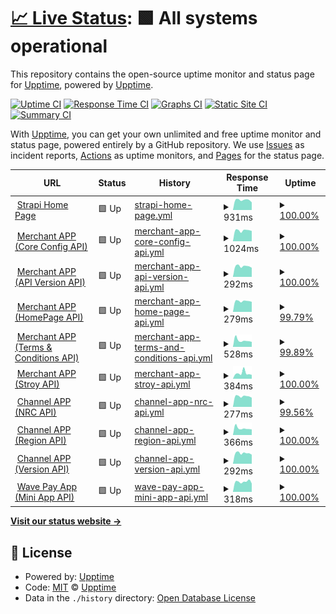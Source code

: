 # [📈 Live Status](https://upptime.github.io/upptime): <!--live status--> **🟩 All systems operational**

This repository contains the open-source uptime monitor and status page for [Upptime](https://upptime.js.org), powered by [Upptime](https://github.com/upptime/upptime).

[![Uptime CI](https://github.com/mgmgpyaesonewin/strapi-upptime/workflows/Uptime%20CI/badge.svg)](https://github.com/mgmgpyaesonewin/strapi-upptime/actions?query=workflow%3A%22Uptime+CI%22)
[![Response Time CI](https://github.com/mgmgpyaesonewin/strapi-upptime/workflows/Response%20Time%20CI/badge.svg)](https://github.com/mgmgpyaesonewin/strapi-upptime/actions?query=workflow%3A%22Response+Time+CI%22)
[![Graphs CI](https://github.com/mgmgpyaesonewin/strapi-upptime/workflows/Graphs%20CI/badge.svg)](https://github.com/mgmgpyaesonewin/strapi-upptime/actions?query=workflow%3A%22Graphs+CI%22)
[![Static Site CI](https://github.com/mgmgpyaesonewin/strapi-upptime/workflows/Static%20Site%20CI/badge.svg)](https://github.com/mgmgpyaesonewin/strapi-upptime/actions?query=workflow%3A%22Static+Site+CI%22)
[![Summary CI](https://github.com/mgmgpyaesonewin/strapi-upptime/workflows/Summary%20CI/badge.svg)](https://github.com/mgmgpyaesonewin/strapi-upptime/actions?query=workflow%3A%22Summary+CI%22)

With [Upptime](https://upptime.js.org), you can get your own unlimited and free uptime monitor and status page, powered entirely by a GitHub repository. We use [Issues](https://github.com/upptime/upptime/issues) as incident reports, [Actions](https://github.com/mgmgpyaesonewin/strapi-upptime/actions) as uptime monitors, and [Pages](https://upptime.github.io/upptime) for the status page.

<!--start: status pages-->
<!-- This summary is generated by Upptime (https://github.com/upptime/upptime) -->
<!-- Do not edit this manually, your changes will be overwritten -->
<!-- prettier-ignore -->
| URL | Status | History | Response Time | Uptime |
| --- | ------ | ------- | ------------- | ------ |
| <img alt="" src="https://icons.duckduckgo.com/ip3/cms.wavemoney.io.ico" height="13"> [Strapi Home Page](https://cms.wavemoney.io) | 🟩 Up | [strapi-home-page.yml](https://github.com/mgmgpyaesonewin/strapi-upptime/commits/HEAD/history/strapi-home-page.yml) | <details><summary><img alt="Response time graph" src="./graphs/strapi-home-page/response-time-week.png" height="20"> 931ms</summary><br><a href="https://mgmgpyaesonewin.github.io/strapi-upptime/history/strapi-home-page"><img alt="Response time 1014" src="https://img.shields.io/endpoint?url=https%3A%2F%2Fraw.githubusercontent.com%2Fmgmgpyaesonewin%2Fstrapi-upptime%2FHEAD%2Fapi%2Fstrapi-home-page%2Fresponse-time.json"></a><br><a href="https://mgmgpyaesonewin.github.io/strapi-upptime/history/strapi-home-page"><img alt="24-hour response time 714" src="https://img.shields.io/endpoint?url=https%3A%2F%2Fraw.githubusercontent.com%2Fmgmgpyaesonewin%2Fstrapi-upptime%2FHEAD%2Fapi%2Fstrapi-home-page%2Fresponse-time-day.json"></a><br><a href="https://mgmgpyaesonewin.github.io/strapi-upptime/history/strapi-home-page"><img alt="7-day response time 931" src="https://img.shields.io/endpoint?url=https%3A%2F%2Fraw.githubusercontent.com%2Fmgmgpyaesonewin%2Fstrapi-upptime%2FHEAD%2Fapi%2Fstrapi-home-page%2Fresponse-time-week.json"></a><br><a href="https://mgmgpyaesonewin.github.io/strapi-upptime/history/strapi-home-page"><img alt="30-day response time 870" src="https://img.shields.io/endpoint?url=https%3A%2F%2Fraw.githubusercontent.com%2Fmgmgpyaesonewin%2Fstrapi-upptime%2FHEAD%2Fapi%2Fstrapi-home-page%2Fresponse-time-month.json"></a><br><a href="https://mgmgpyaesonewin.github.io/strapi-upptime/history/strapi-home-page"><img alt="1-year response time 1104" src="https://img.shields.io/endpoint?url=https%3A%2F%2Fraw.githubusercontent.com%2Fmgmgpyaesonewin%2Fstrapi-upptime%2FHEAD%2Fapi%2Fstrapi-home-page%2Fresponse-time-year.json"></a></details> | <details><summary><a href="https://mgmgpyaesonewin.github.io/strapi-upptime/history/strapi-home-page">100.00%</a></summary><a href="https://mgmgpyaesonewin.github.io/strapi-upptime/history/strapi-home-page"><img alt="All-time uptime 98.84%" src="https://img.shields.io/endpoint?url=https%3A%2F%2Fraw.githubusercontent.com%2Fmgmgpyaesonewin%2Fstrapi-upptime%2FHEAD%2Fapi%2Fstrapi-home-page%2Fuptime.json"></a><br><a href="https://mgmgpyaesonewin.github.io/strapi-upptime/history/strapi-home-page"><img alt="24-hour uptime 100.00%" src="https://img.shields.io/endpoint?url=https%3A%2F%2Fraw.githubusercontent.com%2Fmgmgpyaesonewin%2Fstrapi-upptime%2FHEAD%2Fapi%2Fstrapi-home-page%2Fuptime-day.json"></a><br><a href="https://mgmgpyaesonewin.github.io/strapi-upptime/history/strapi-home-page"><img alt="7-day uptime 100.00%" src="https://img.shields.io/endpoint?url=https%3A%2F%2Fraw.githubusercontent.com%2Fmgmgpyaesonewin%2Fstrapi-upptime%2FHEAD%2Fapi%2Fstrapi-home-page%2Fuptime-week.json"></a><br><a href="https://mgmgpyaesonewin.github.io/strapi-upptime/history/strapi-home-page"><img alt="30-day uptime 99.29%" src="https://img.shields.io/endpoint?url=https%3A%2F%2Fraw.githubusercontent.com%2Fmgmgpyaesonewin%2Fstrapi-upptime%2FHEAD%2Fapi%2Fstrapi-home-page%2Fuptime-month.json"></a><br><a href="https://mgmgpyaesonewin.github.io/strapi-upptime/history/strapi-home-page"><img alt="1-year uptime 98.47%" src="https://img.shields.io/endpoint?url=https%3A%2F%2Fraw.githubusercontent.com%2Fmgmgpyaesonewin%2Fstrapi-upptime%2FHEAD%2Fapi%2Fstrapi-home-page%2Fuptime-year.json"></a></details>
| <img alt="" src="https://icons.duckduckgo.com/ip3/gateway.wavemoney.io.ico" height="13"> [Merchant APP (Core Config API)](https://gateway.wavemoney.io/v2/merchant-api/merchant-core-config) | 🟩 Up | [merchant-app-core-config-api.yml](https://github.com/mgmgpyaesonewin/strapi-upptime/commits/HEAD/history/merchant-app-core-config-api.yml) | <details><summary><img alt="Response time graph" src="./graphs/merchant-app-core-config-api/response-time-week.png" height="20"> 1024ms</summary><br><a href="https://mgmgpyaesonewin.github.io/strapi-upptime/history/merchant-app-core-config-api"><img alt="Response time 964" src="https://img.shields.io/endpoint?url=https%3A%2F%2Fraw.githubusercontent.com%2Fmgmgpyaesonewin%2Fstrapi-upptime%2FHEAD%2Fapi%2Fmerchant-app-core-config-api%2Fresponse-time.json"></a><br><a href="https://mgmgpyaesonewin.github.io/strapi-upptime/history/merchant-app-core-config-api"><img alt="24-hour response time 972" src="https://img.shields.io/endpoint?url=https%3A%2F%2Fraw.githubusercontent.com%2Fmgmgpyaesonewin%2Fstrapi-upptime%2FHEAD%2Fapi%2Fmerchant-app-core-config-api%2Fresponse-time-day.json"></a><br><a href="https://mgmgpyaesonewin.github.io/strapi-upptime/history/merchant-app-core-config-api"><img alt="7-day response time 1024" src="https://img.shields.io/endpoint?url=https%3A%2F%2Fraw.githubusercontent.com%2Fmgmgpyaesonewin%2Fstrapi-upptime%2FHEAD%2Fapi%2Fmerchant-app-core-config-api%2Fresponse-time-week.json"></a><br><a href="https://mgmgpyaesonewin.github.io/strapi-upptime/history/merchant-app-core-config-api"><img alt="30-day response time 956" src="https://img.shields.io/endpoint?url=https%3A%2F%2Fraw.githubusercontent.com%2Fmgmgpyaesonewin%2Fstrapi-upptime%2FHEAD%2Fapi%2Fmerchant-app-core-config-api%2Fresponse-time-month.json"></a><br><a href="https://mgmgpyaesonewin.github.io/strapi-upptime/history/merchant-app-core-config-api"><img alt="1-year response time 1013" src="https://img.shields.io/endpoint?url=https%3A%2F%2Fraw.githubusercontent.com%2Fmgmgpyaesonewin%2Fstrapi-upptime%2FHEAD%2Fapi%2Fmerchant-app-core-config-api%2Fresponse-time-year.json"></a></details> | <details><summary><a href="https://mgmgpyaesonewin.github.io/strapi-upptime/history/merchant-app-core-config-api">100.00%</a></summary><a href="https://mgmgpyaesonewin.github.io/strapi-upptime/history/merchant-app-core-config-api"><img alt="All-time uptime 98.67%" src="https://img.shields.io/endpoint?url=https%3A%2F%2Fraw.githubusercontent.com%2Fmgmgpyaesonewin%2Fstrapi-upptime%2FHEAD%2Fapi%2Fmerchant-app-core-config-api%2Fuptime.json"></a><br><a href="https://mgmgpyaesonewin.github.io/strapi-upptime/history/merchant-app-core-config-api"><img alt="24-hour uptime 100.00%" src="https://img.shields.io/endpoint?url=https%3A%2F%2Fraw.githubusercontent.com%2Fmgmgpyaesonewin%2Fstrapi-upptime%2FHEAD%2Fapi%2Fmerchant-app-core-config-api%2Fuptime-day.json"></a><br><a href="https://mgmgpyaesonewin.github.io/strapi-upptime/history/merchant-app-core-config-api"><img alt="7-day uptime 100.00%" src="https://img.shields.io/endpoint?url=https%3A%2F%2Fraw.githubusercontent.com%2Fmgmgpyaesonewin%2Fstrapi-upptime%2FHEAD%2Fapi%2Fmerchant-app-core-config-api%2Fuptime-week.json"></a><br><a href="https://mgmgpyaesonewin.github.io/strapi-upptime/history/merchant-app-core-config-api"><img alt="30-day uptime 99.23%" src="https://img.shields.io/endpoint?url=https%3A%2F%2Fraw.githubusercontent.com%2Fmgmgpyaesonewin%2Fstrapi-upptime%2FHEAD%2Fapi%2Fmerchant-app-core-config-api%2Fuptime-month.json"></a><br><a href="https://mgmgpyaesonewin.github.io/strapi-upptime/history/merchant-app-core-config-api"><img alt="1-year uptime 98.35%" src="https://img.shields.io/endpoint?url=https%3A%2F%2Fraw.githubusercontent.com%2Fmgmgpyaesonewin%2Fstrapi-upptime%2FHEAD%2Fapi%2Fmerchant-app-core-config-api%2Fuptime-year.json"></a></details>
| <img alt="" src="https://icons.duckduckgo.com/ip3/gateway.wavemoney.io.ico" height="13"> [Merchant APP (API Version API)](https://gateway.wavemoney.io/v2/merchant-api/url-version/entity/merchant) | 🟩 Up | [merchant-app-api-version-api.yml](https://github.com/mgmgpyaesonewin/strapi-upptime/commits/HEAD/history/merchant-app-api-version-api.yml) | <details><summary><img alt="Response time graph" src="./graphs/merchant-app-api-version-api/response-time-week.png" height="20"> 292ms</summary><br><a href="https://mgmgpyaesonewin.github.io/strapi-upptime/history/merchant-app-api-version-api"><img alt="Response time 370" src="https://img.shields.io/endpoint?url=https%3A%2F%2Fraw.githubusercontent.com%2Fmgmgpyaesonewin%2Fstrapi-upptime%2FHEAD%2Fapi%2Fmerchant-app-api-version-api%2Fresponse-time.json"></a><br><a href="https://mgmgpyaesonewin.github.io/strapi-upptime/history/merchant-app-api-version-api"><img alt="24-hour response time 252" src="https://img.shields.io/endpoint?url=https%3A%2F%2Fraw.githubusercontent.com%2Fmgmgpyaesonewin%2Fstrapi-upptime%2FHEAD%2Fapi%2Fmerchant-app-api-version-api%2Fresponse-time-day.json"></a><br><a href="https://mgmgpyaesonewin.github.io/strapi-upptime/history/merchant-app-api-version-api"><img alt="7-day response time 292" src="https://img.shields.io/endpoint?url=https%3A%2F%2Fraw.githubusercontent.com%2Fmgmgpyaesonewin%2Fstrapi-upptime%2FHEAD%2Fapi%2Fmerchant-app-api-version-api%2Fresponse-time-week.json"></a><br><a href="https://mgmgpyaesonewin.github.io/strapi-upptime/history/merchant-app-api-version-api"><img alt="30-day response time 296" src="https://img.shields.io/endpoint?url=https%3A%2F%2Fraw.githubusercontent.com%2Fmgmgpyaesonewin%2Fstrapi-upptime%2FHEAD%2Fapi%2Fmerchant-app-api-version-api%2Fresponse-time-month.json"></a><br><a href="https://mgmgpyaesonewin.github.io/strapi-upptime/history/merchant-app-api-version-api"><img alt="1-year response time 409" src="https://img.shields.io/endpoint?url=https%3A%2F%2Fraw.githubusercontent.com%2Fmgmgpyaesonewin%2Fstrapi-upptime%2FHEAD%2Fapi%2Fmerchant-app-api-version-api%2Fresponse-time-year.json"></a></details> | <details><summary><a href="https://mgmgpyaesonewin.github.io/strapi-upptime/history/merchant-app-api-version-api">100.00%</a></summary><a href="https://mgmgpyaesonewin.github.io/strapi-upptime/history/merchant-app-api-version-api"><img alt="All-time uptime 98.69%" src="https://img.shields.io/endpoint?url=https%3A%2F%2Fraw.githubusercontent.com%2Fmgmgpyaesonewin%2Fstrapi-upptime%2FHEAD%2Fapi%2Fmerchant-app-api-version-api%2Fuptime.json"></a><br><a href="https://mgmgpyaesonewin.github.io/strapi-upptime/history/merchant-app-api-version-api"><img alt="24-hour uptime 100.00%" src="https://img.shields.io/endpoint?url=https%3A%2F%2Fraw.githubusercontent.com%2Fmgmgpyaesonewin%2Fstrapi-upptime%2FHEAD%2Fapi%2Fmerchant-app-api-version-api%2Fuptime-day.json"></a><br><a href="https://mgmgpyaesonewin.github.io/strapi-upptime/history/merchant-app-api-version-api"><img alt="7-day uptime 100.00%" src="https://img.shields.io/endpoint?url=https%3A%2F%2Fraw.githubusercontent.com%2Fmgmgpyaesonewin%2Fstrapi-upptime%2FHEAD%2Fapi%2Fmerchant-app-api-version-api%2Fuptime-week.json"></a><br><a href="https://mgmgpyaesonewin.github.io/strapi-upptime/history/merchant-app-api-version-api"><img alt="30-day uptime 99.20%" src="https://img.shields.io/endpoint?url=https%3A%2F%2Fraw.githubusercontent.com%2Fmgmgpyaesonewin%2Fstrapi-upptime%2FHEAD%2Fapi%2Fmerchant-app-api-version-api%2Fuptime-month.json"></a><br><a href="https://mgmgpyaesonewin.github.io/strapi-upptime/history/merchant-app-api-version-api"><img alt="1-year uptime 98.38%" src="https://img.shields.io/endpoint?url=https%3A%2F%2Fraw.githubusercontent.com%2Fmgmgpyaesonewin%2Fstrapi-upptime%2FHEAD%2Fapi%2Fmerchant-app-api-version-api%2Fuptime-year.json"></a></details>
| <img alt="" src="https://icons.duckduckgo.com/ip3/gateway.wavemoney.io.ico" height="13"> [Merchant APP (HomePage API)](https://gateway.wavemoney.io/v2/merchant-api/merchant-home) | 🟩 Up | [merchant-app-home-page-api.yml](https://github.com/mgmgpyaesonewin/strapi-upptime/commits/HEAD/history/merchant-app-home-page-api.yml) | <details><summary><img alt="Response time graph" src="./graphs/merchant-app-home-page-api/response-time-week.png" height="20"> 279ms</summary><br><a href="https://mgmgpyaesonewin.github.io/strapi-upptime/history/merchant-app-home-page-api"><img alt="Response time 379" src="https://img.shields.io/endpoint?url=https%3A%2F%2Fraw.githubusercontent.com%2Fmgmgpyaesonewin%2Fstrapi-upptime%2FHEAD%2Fapi%2Fmerchant-app-home-page-api%2Fresponse-time.json"></a><br><a href="https://mgmgpyaesonewin.github.io/strapi-upptime/history/merchant-app-home-page-api"><img alt="24-hour response time 255" src="https://img.shields.io/endpoint?url=https%3A%2F%2Fraw.githubusercontent.com%2Fmgmgpyaesonewin%2Fstrapi-upptime%2FHEAD%2Fapi%2Fmerchant-app-home-page-api%2Fresponse-time-day.json"></a><br><a href="https://mgmgpyaesonewin.github.io/strapi-upptime/history/merchant-app-home-page-api"><img alt="7-day response time 279" src="https://img.shields.io/endpoint?url=https%3A%2F%2Fraw.githubusercontent.com%2Fmgmgpyaesonewin%2Fstrapi-upptime%2FHEAD%2Fapi%2Fmerchant-app-home-page-api%2Fresponse-time-week.json"></a><br><a href="https://mgmgpyaesonewin.github.io/strapi-upptime/history/merchant-app-home-page-api"><img alt="30-day response time 285" src="https://img.shields.io/endpoint?url=https%3A%2F%2Fraw.githubusercontent.com%2Fmgmgpyaesonewin%2Fstrapi-upptime%2FHEAD%2Fapi%2Fmerchant-app-home-page-api%2Fresponse-time-month.json"></a><br><a href="https://mgmgpyaesonewin.github.io/strapi-upptime/history/merchant-app-home-page-api"><img alt="1-year response time 423" src="https://img.shields.io/endpoint?url=https%3A%2F%2Fraw.githubusercontent.com%2Fmgmgpyaesonewin%2Fstrapi-upptime%2FHEAD%2Fapi%2Fmerchant-app-home-page-api%2Fresponse-time-year.json"></a></details> | <details><summary><a href="https://mgmgpyaesonewin.github.io/strapi-upptime/history/merchant-app-home-page-api">99.79%</a></summary><a href="https://mgmgpyaesonewin.github.io/strapi-upptime/history/merchant-app-home-page-api"><img alt="All-time uptime 98.68%" src="https://img.shields.io/endpoint?url=https%3A%2F%2Fraw.githubusercontent.com%2Fmgmgpyaesonewin%2Fstrapi-upptime%2FHEAD%2Fapi%2Fmerchant-app-home-page-api%2Fuptime.json"></a><br><a href="https://mgmgpyaesonewin.github.io/strapi-upptime/history/merchant-app-home-page-api"><img alt="24-hour uptime 98.51%" src="https://img.shields.io/endpoint?url=https%3A%2F%2Fraw.githubusercontent.com%2Fmgmgpyaesonewin%2Fstrapi-upptime%2FHEAD%2Fapi%2Fmerchant-app-home-page-api%2Fuptime-day.json"></a><br><a href="https://mgmgpyaesonewin.github.io/strapi-upptime/history/merchant-app-home-page-api"><img alt="7-day uptime 99.79%" src="https://img.shields.io/endpoint?url=https%3A%2F%2Fraw.githubusercontent.com%2Fmgmgpyaesonewin%2Fstrapi-upptime%2FHEAD%2Fapi%2Fmerchant-app-home-page-api%2Fuptime-week.json"></a><br><a href="https://mgmgpyaesonewin.github.io/strapi-upptime/history/merchant-app-home-page-api"><img alt="30-day uptime 99.15%" src="https://img.shields.io/endpoint?url=https%3A%2F%2Fraw.githubusercontent.com%2Fmgmgpyaesonewin%2Fstrapi-upptime%2FHEAD%2Fapi%2Fmerchant-app-home-page-api%2Fuptime-month.json"></a><br><a href="https://mgmgpyaesonewin.github.io/strapi-upptime/history/merchant-app-home-page-api"><img alt="1-year uptime 98.35%" src="https://img.shields.io/endpoint?url=https%3A%2F%2Fraw.githubusercontent.com%2Fmgmgpyaesonewin%2Fstrapi-upptime%2FHEAD%2Fapi%2Fmerchant-app-home-page-api%2Fuptime-year.json"></a></details>
| <img alt="" src="https://icons.duckduckgo.com/ip3/gateway.wavemoney.io.ico" height="13"> [Merchant APP (Terms & Conditions API)](https://gateway.wavemoney.io/v2/merchant-api/merchant-term-and-condition-content/get-latest) | 🟩 Up | [merchant-app-terms-and-conditions-api.yml](https://github.com/mgmgpyaesonewin/strapi-upptime/commits/HEAD/history/merchant-app-terms-and-conditions-api.yml) | <details><summary><img alt="Response time graph" src="./graphs/merchant-app-terms-and-conditions-api/response-time-week.png" height="20"> 528ms</summary><br><a href="https://mgmgpyaesonewin.github.io/strapi-upptime/history/merchant-app-terms-and-conditions-api"><img alt="Response time 506" src="https://img.shields.io/endpoint?url=https%3A%2F%2Fraw.githubusercontent.com%2Fmgmgpyaesonewin%2Fstrapi-upptime%2FHEAD%2Fapi%2Fmerchant-app-terms-and-conditions-api%2Fresponse-time.json"></a><br><a href="https://mgmgpyaesonewin.github.io/strapi-upptime/history/merchant-app-terms-and-conditions-api"><img alt="24-hour response time 411" src="https://img.shields.io/endpoint?url=https%3A%2F%2Fraw.githubusercontent.com%2Fmgmgpyaesonewin%2Fstrapi-upptime%2FHEAD%2Fapi%2Fmerchant-app-terms-and-conditions-api%2Fresponse-time-day.json"></a><br><a href="https://mgmgpyaesonewin.github.io/strapi-upptime/history/merchant-app-terms-and-conditions-api"><img alt="7-day response time 528" src="https://img.shields.io/endpoint?url=https%3A%2F%2Fraw.githubusercontent.com%2Fmgmgpyaesonewin%2Fstrapi-upptime%2FHEAD%2Fapi%2Fmerchant-app-terms-and-conditions-api%2Fresponse-time-week.json"></a><br><a href="https://mgmgpyaesonewin.github.io/strapi-upptime/history/merchant-app-terms-and-conditions-api"><img alt="30-day response time 521" src="https://img.shields.io/endpoint?url=https%3A%2F%2Fraw.githubusercontent.com%2Fmgmgpyaesonewin%2Fstrapi-upptime%2FHEAD%2Fapi%2Fmerchant-app-terms-and-conditions-api%2Fresponse-time-month.json"></a><br><a href="https://mgmgpyaesonewin.github.io/strapi-upptime/history/merchant-app-terms-and-conditions-api"><img alt="1-year response time 523" src="https://img.shields.io/endpoint?url=https%3A%2F%2Fraw.githubusercontent.com%2Fmgmgpyaesonewin%2Fstrapi-upptime%2FHEAD%2Fapi%2Fmerchant-app-terms-and-conditions-api%2Fresponse-time-year.json"></a></details> | <details><summary><a href="https://mgmgpyaesonewin.github.io/strapi-upptime/history/merchant-app-terms-and-conditions-api">99.89%</a></summary><a href="https://mgmgpyaesonewin.github.io/strapi-upptime/history/merchant-app-terms-and-conditions-api"><img alt="All-time uptime 98.74%" src="https://img.shields.io/endpoint?url=https%3A%2F%2Fraw.githubusercontent.com%2Fmgmgpyaesonewin%2Fstrapi-upptime%2FHEAD%2Fapi%2Fmerchant-app-terms-and-conditions-api%2Fuptime.json"></a><br><a href="https://mgmgpyaesonewin.github.io/strapi-upptime/history/merchant-app-terms-and-conditions-api"><img alt="24-hour uptime 99.22%" src="https://img.shields.io/endpoint?url=https%3A%2F%2Fraw.githubusercontent.com%2Fmgmgpyaesonewin%2Fstrapi-upptime%2FHEAD%2Fapi%2Fmerchant-app-terms-and-conditions-api%2Fuptime-day.json"></a><br><a href="https://mgmgpyaesonewin.github.io/strapi-upptime/history/merchant-app-terms-and-conditions-api"><img alt="7-day uptime 99.89%" src="https://img.shields.io/endpoint?url=https%3A%2F%2Fraw.githubusercontent.com%2Fmgmgpyaesonewin%2Fstrapi-upptime%2FHEAD%2Fapi%2Fmerchant-app-terms-and-conditions-api%2Fuptime-week.json"></a><br><a href="https://mgmgpyaesonewin.github.io/strapi-upptime/history/merchant-app-terms-and-conditions-api"><img alt="30-day uptime 99.17%" src="https://img.shields.io/endpoint?url=https%3A%2F%2Fraw.githubusercontent.com%2Fmgmgpyaesonewin%2Fstrapi-upptime%2FHEAD%2Fapi%2Fmerchant-app-terms-and-conditions-api%2Fuptime-month.json"></a><br><a href="https://mgmgpyaesonewin.github.io/strapi-upptime/history/merchant-app-terms-and-conditions-api"><img alt="1-year uptime 98.37%" src="https://img.shields.io/endpoint?url=https%3A%2F%2Fraw.githubusercontent.com%2Fmgmgpyaesonewin%2Fstrapi-upptime%2FHEAD%2Fapi%2Fmerchant-app-terms-and-conditions-api%2Fuptime-year.json"></a></details>
| <img alt="" src="https://icons.duckduckgo.com/ip3/gateway.wavemoney.io.ico" height="13"> [Merchant APP (Stroy API)](https://gateway.wavemoney.io/v2/merchant-api/merchant-tutorial-stories/1) | 🟩 Up | [merchant-app-stroy-api.yml](https://github.com/mgmgpyaesonewin/strapi-upptime/commits/HEAD/history/merchant-app-stroy-api.yml) | <details><summary><img alt="Response time graph" src="./graphs/merchant-app-stroy-api/response-time-week.png" height="20"> 384ms</summary><br><a href="https://mgmgpyaesonewin.github.io/strapi-upptime/history/merchant-app-stroy-api"><img alt="Response time 388" src="https://img.shields.io/endpoint?url=https%3A%2F%2Fraw.githubusercontent.com%2Fmgmgpyaesonewin%2Fstrapi-upptime%2FHEAD%2Fapi%2Fmerchant-app-stroy-api%2Fresponse-time.json"></a><br><a href="https://mgmgpyaesonewin.github.io/strapi-upptime/history/merchant-app-stroy-api"><img alt="24-hour response time 269" src="https://img.shields.io/endpoint?url=https%3A%2F%2Fraw.githubusercontent.com%2Fmgmgpyaesonewin%2Fstrapi-upptime%2FHEAD%2Fapi%2Fmerchant-app-stroy-api%2Fresponse-time-day.json"></a><br><a href="https://mgmgpyaesonewin.github.io/strapi-upptime/history/merchant-app-stroy-api"><img alt="7-day response time 384" src="https://img.shields.io/endpoint?url=https%3A%2F%2Fraw.githubusercontent.com%2Fmgmgpyaesonewin%2Fstrapi-upptime%2FHEAD%2Fapi%2Fmerchant-app-stroy-api%2Fresponse-time-week.json"></a><br><a href="https://mgmgpyaesonewin.github.io/strapi-upptime/history/merchant-app-stroy-api"><img alt="30-day response time 300" src="https://img.shields.io/endpoint?url=https%3A%2F%2Fraw.githubusercontent.com%2Fmgmgpyaesonewin%2Fstrapi-upptime%2FHEAD%2Fapi%2Fmerchant-app-stroy-api%2Fresponse-time-month.json"></a><br><a href="https://mgmgpyaesonewin.github.io/strapi-upptime/history/merchant-app-stroy-api"><img alt="1-year response time 434" src="https://img.shields.io/endpoint?url=https%3A%2F%2Fraw.githubusercontent.com%2Fmgmgpyaesonewin%2Fstrapi-upptime%2FHEAD%2Fapi%2Fmerchant-app-stroy-api%2Fresponse-time-year.json"></a></details> | <details><summary><a href="https://mgmgpyaesonewin.github.io/strapi-upptime/history/merchant-app-stroy-api">100.00%</a></summary><a href="https://mgmgpyaesonewin.github.io/strapi-upptime/history/merchant-app-stroy-api"><img alt="All-time uptime 98.73%" src="https://img.shields.io/endpoint?url=https%3A%2F%2Fraw.githubusercontent.com%2Fmgmgpyaesonewin%2Fstrapi-upptime%2FHEAD%2Fapi%2Fmerchant-app-stroy-api%2Fuptime.json"></a><br><a href="https://mgmgpyaesonewin.github.io/strapi-upptime/history/merchant-app-stroy-api"><img alt="24-hour uptime 100.00%" src="https://img.shields.io/endpoint?url=https%3A%2F%2Fraw.githubusercontent.com%2Fmgmgpyaesonewin%2Fstrapi-upptime%2FHEAD%2Fapi%2Fmerchant-app-stroy-api%2Fuptime-day.json"></a><br><a href="https://mgmgpyaesonewin.github.io/strapi-upptime/history/merchant-app-stroy-api"><img alt="7-day uptime 100.00%" src="https://img.shields.io/endpoint?url=https%3A%2F%2Fraw.githubusercontent.com%2Fmgmgpyaesonewin%2Fstrapi-upptime%2FHEAD%2Fapi%2Fmerchant-app-stroy-api%2Fuptime-week.json"></a><br><a href="https://mgmgpyaesonewin.github.io/strapi-upptime/history/merchant-app-stroy-api"><img alt="30-day uptime 99.25%" src="https://img.shields.io/endpoint?url=https%3A%2F%2Fraw.githubusercontent.com%2Fmgmgpyaesonewin%2Fstrapi-upptime%2FHEAD%2Fapi%2Fmerchant-app-stroy-api%2Fuptime-month.json"></a><br><a href="https://mgmgpyaesonewin.github.io/strapi-upptime/history/merchant-app-stroy-api"><img alt="1-year uptime 98.35%" src="https://img.shields.io/endpoint?url=https%3A%2F%2Fraw.githubusercontent.com%2Fmgmgpyaesonewin%2Fstrapi-upptime%2FHEAD%2Fapi%2Fmerchant-app-stroy-api%2Fuptime-year.json"></a></details>
| <img alt="" src="https://icons.duckduckgo.com/ip3/gateway.wavemoney.io.ico" height="13"> [Channel APP (NRC API)](https://gateway.wavemoney.io/v2/wc-api/config-nrc/wc) | 🟩 Up | [channel-app-nrc-api.yml](https://github.com/mgmgpyaesonewin/strapi-upptime/commits/HEAD/history/channel-app-nrc-api.yml) | <details><summary><img alt="Response time graph" src="./graphs/channel-app-nrc-api/response-time-week.png" height="20"> 277ms</summary><br><a href="https://mgmgpyaesonewin.github.io/strapi-upptime/history/channel-app-nrc-api"><img alt="Response time 287" src="https://img.shields.io/endpoint?url=https%3A%2F%2Fraw.githubusercontent.com%2Fmgmgpyaesonewin%2Fstrapi-upptime%2FHEAD%2Fapi%2Fchannel-app-nrc-api%2Fresponse-time.json"></a><br><a href="https://mgmgpyaesonewin.github.io/strapi-upptime/history/channel-app-nrc-api"><img alt="24-hour response time 254" src="https://img.shields.io/endpoint?url=https%3A%2F%2Fraw.githubusercontent.com%2Fmgmgpyaesonewin%2Fstrapi-upptime%2FHEAD%2Fapi%2Fchannel-app-nrc-api%2Fresponse-time-day.json"></a><br><a href="https://mgmgpyaesonewin.github.io/strapi-upptime/history/channel-app-nrc-api"><img alt="7-day response time 277" src="https://img.shields.io/endpoint?url=https%3A%2F%2Fraw.githubusercontent.com%2Fmgmgpyaesonewin%2Fstrapi-upptime%2FHEAD%2Fapi%2Fchannel-app-nrc-api%2Fresponse-time-week.json"></a><br><a href="https://mgmgpyaesonewin.github.io/strapi-upptime/history/channel-app-nrc-api"><img alt="30-day response time 272" src="https://img.shields.io/endpoint?url=https%3A%2F%2Fraw.githubusercontent.com%2Fmgmgpyaesonewin%2Fstrapi-upptime%2FHEAD%2Fapi%2Fchannel-app-nrc-api%2Fresponse-time-month.json"></a><br><a href="https://mgmgpyaesonewin.github.io/strapi-upptime/history/channel-app-nrc-api"><img alt="1-year response time 299" src="https://img.shields.io/endpoint?url=https%3A%2F%2Fraw.githubusercontent.com%2Fmgmgpyaesonewin%2Fstrapi-upptime%2FHEAD%2Fapi%2Fchannel-app-nrc-api%2Fresponse-time-year.json"></a></details> | <details><summary><a href="https://mgmgpyaesonewin.github.io/strapi-upptime/history/channel-app-nrc-api">99.56%</a></summary><a href="https://mgmgpyaesonewin.github.io/strapi-upptime/history/channel-app-nrc-api"><img alt="All-time uptime 98.62%" src="https://img.shields.io/endpoint?url=https%3A%2F%2Fraw.githubusercontent.com%2Fmgmgpyaesonewin%2Fstrapi-upptime%2FHEAD%2Fapi%2Fchannel-app-nrc-api%2Fuptime.json"></a><br><a href="https://mgmgpyaesonewin.github.io/strapi-upptime/history/channel-app-nrc-api"><img alt="24-hour uptime 96.95%" src="https://img.shields.io/endpoint?url=https%3A%2F%2Fraw.githubusercontent.com%2Fmgmgpyaesonewin%2Fstrapi-upptime%2FHEAD%2Fapi%2Fchannel-app-nrc-api%2Fuptime-day.json"></a><br><a href="https://mgmgpyaesonewin.github.io/strapi-upptime/history/channel-app-nrc-api"><img alt="7-day uptime 99.56%" src="https://img.shields.io/endpoint?url=https%3A%2F%2Fraw.githubusercontent.com%2Fmgmgpyaesonewin%2Fstrapi-upptime%2FHEAD%2Fapi%2Fchannel-app-nrc-api%2Fuptime-week.json"></a><br><a href="https://mgmgpyaesonewin.github.io/strapi-upptime/history/channel-app-nrc-api"><img alt="30-day uptime 99.06%" src="https://img.shields.io/endpoint?url=https%3A%2F%2Fraw.githubusercontent.com%2Fmgmgpyaesonewin%2Fstrapi-upptime%2FHEAD%2Fapi%2Fchannel-app-nrc-api%2Fuptime-month.json"></a><br><a href="https://mgmgpyaesonewin.github.io/strapi-upptime/history/channel-app-nrc-api"><img alt="1-year uptime 98.35%" src="https://img.shields.io/endpoint?url=https%3A%2F%2Fraw.githubusercontent.com%2Fmgmgpyaesonewin%2Fstrapi-upptime%2FHEAD%2Fapi%2Fchannel-app-nrc-api%2Fuptime-year.json"></a></details>
| <img alt="" src="https://icons.duckduckgo.com/ip3/gateway.wavemoney.io.ico" height="13"> [Channel APP (Region API)](https://gateway.wavemoney.io/v2/wc-api/config-region/wc) | 🟩 Up | [channel-app-region-api.yml](https://github.com/mgmgpyaesonewin/strapi-upptime/commits/HEAD/history/channel-app-region-api.yml) | <details><summary><img alt="Response time graph" src="./graphs/channel-app-region-api/response-time-week.png" height="20"> 366ms</summary><br><a href="https://mgmgpyaesonewin.github.io/strapi-upptime/history/channel-app-region-api"><img alt="Response time 406" src="https://img.shields.io/endpoint?url=https%3A%2F%2Fraw.githubusercontent.com%2Fmgmgpyaesonewin%2Fstrapi-upptime%2FHEAD%2Fapi%2Fchannel-app-region-api%2Fresponse-time.json"></a><br><a href="https://mgmgpyaesonewin.github.io/strapi-upptime/history/channel-app-region-api"><img alt="24-hour response time 299" src="https://img.shields.io/endpoint?url=https%3A%2F%2Fraw.githubusercontent.com%2Fmgmgpyaesonewin%2Fstrapi-upptime%2FHEAD%2Fapi%2Fchannel-app-region-api%2Fresponse-time-day.json"></a><br><a href="https://mgmgpyaesonewin.github.io/strapi-upptime/history/channel-app-region-api"><img alt="7-day response time 366" src="https://img.shields.io/endpoint?url=https%3A%2F%2Fraw.githubusercontent.com%2Fmgmgpyaesonewin%2Fstrapi-upptime%2FHEAD%2Fapi%2Fchannel-app-region-api%2Fresponse-time-week.json"></a><br><a href="https://mgmgpyaesonewin.github.io/strapi-upptime/history/channel-app-region-api"><img alt="30-day response time 352" src="https://img.shields.io/endpoint?url=https%3A%2F%2Fraw.githubusercontent.com%2Fmgmgpyaesonewin%2Fstrapi-upptime%2FHEAD%2Fapi%2Fchannel-app-region-api%2Fresponse-time-month.json"></a><br><a href="https://mgmgpyaesonewin.github.io/strapi-upptime/history/channel-app-region-api"><img alt="1-year response time 448" src="https://img.shields.io/endpoint?url=https%3A%2F%2Fraw.githubusercontent.com%2Fmgmgpyaesonewin%2Fstrapi-upptime%2FHEAD%2Fapi%2Fchannel-app-region-api%2Fresponse-time-year.json"></a></details> | <details><summary><a href="https://mgmgpyaesonewin.github.io/strapi-upptime/history/channel-app-region-api">100.00%</a></summary><a href="https://mgmgpyaesonewin.github.io/strapi-upptime/history/channel-app-region-api"><img alt="All-time uptime 98.53%" src="https://img.shields.io/endpoint?url=https%3A%2F%2Fraw.githubusercontent.com%2Fmgmgpyaesonewin%2Fstrapi-upptime%2FHEAD%2Fapi%2Fchannel-app-region-api%2Fuptime.json"></a><br><a href="https://mgmgpyaesonewin.github.io/strapi-upptime/history/channel-app-region-api"><img alt="24-hour uptime 100.00%" src="https://img.shields.io/endpoint?url=https%3A%2F%2Fraw.githubusercontent.com%2Fmgmgpyaesonewin%2Fstrapi-upptime%2FHEAD%2Fapi%2Fchannel-app-region-api%2Fuptime-day.json"></a><br><a href="https://mgmgpyaesonewin.github.io/strapi-upptime/history/channel-app-region-api"><img alt="7-day uptime 100.00%" src="https://img.shields.io/endpoint?url=https%3A%2F%2Fraw.githubusercontent.com%2Fmgmgpyaesonewin%2Fstrapi-upptime%2FHEAD%2Fapi%2Fchannel-app-region-api%2Fuptime-week.json"></a><br><a href="https://mgmgpyaesonewin.github.io/strapi-upptime/history/channel-app-region-api"><img alt="30-day uptime 99.06%" src="https://img.shields.io/endpoint?url=https%3A%2F%2Fraw.githubusercontent.com%2Fmgmgpyaesonewin%2Fstrapi-upptime%2FHEAD%2Fapi%2Fchannel-app-region-api%2Fuptime-month.json"></a><br><a href="https://mgmgpyaesonewin.github.io/strapi-upptime/history/channel-app-region-api"><img alt="1-year uptime 98.36%" src="https://img.shields.io/endpoint?url=https%3A%2F%2Fraw.githubusercontent.com%2Fmgmgpyaesonewin%2Fstrapi-upptime%2FHEAD%2Fapi%2Fchannel-app-region-api%2Fuptime-year.json"></a></details>
| <img alt="" src="https://icons.duckduckgo.com/ip3/gateway.wavemoney.io.ico" height="13"> [Channel APP (Version API)](https://gateway.wavemoney.io/v2/wc-api/url-version/entity/wc) | 🟩 Up | [channel-app-version-api.yml](https://github.com/mgmgpyaesonewin/strapi-upptime/commits/HEAD/history/channel-app-version-api.yml) | <details><summary><img alt="Response time graph" src="./graphs/channel-app-version-api/response-time-week.png" height="20"> 292ms</summary><br><a href="https://mgmgpyaesonewin.github.io/strapi-upptime/history/channel-app-version-api"><img alt="Response time 305" src="https://img.shields.io/endpoint?url=https%3A%2F%2Fraw.githubusercontent.com%2Fmgmgpyaesonewin%2Fstrapi-upptime%2FHEAD%2Fapi%2Fchannel-app-version-api%2Fresponse-time.json"></a><br><a href="https://mgmgpyaesonewin.github.io/strapi-upptime/history/channel-app-version-api"><img alt="24-hour response time 281" src="https://img.shields.io/endpoint?url=https%3A%2F%2Fraw.githubusercontent.com%2Fmgmgpyaesonewin%2Fstrapi-upptime%2FHEAD%2Fapi%2Fchannel-app-version-api%2Fresponse-time-day.json"></a><br><a href="https://mgmgpyaesonewin.github.io/strapi-upptime/history/channel-app-version-api"><img alt="7-day response time 292" src="https://img.shields.io/endpoint?url=https%3A%2F%2Fraw.githubusercontent.com%2Fmgmgpyaesonewin%2Fstrapi-upptime%2FHEAD%2Fapi%2Fchannel-app-version-api%2Fresponse-time-week.json"></a><br><a href="https://mgmgpyaesonewin.github.io/strapi-upptime/history/channel-app-version-api"><img alt="30-day response time 301" src="https://img.shields.io/endpoint?url=https%3A%2F%2Fraw.githubusercontent.com%2Fmgmgpyaesonewin%2Fstrapi-upptime%2FHEAD%2Fapi%2Fchannel-app-version-api%2Fresponse-time-month.json"></a><br><a href="https://mgmgpyaesonewin.github.io/strapi-upptime/history/channel-app-version-api"><img alt="1-year response time 322" src="https://img.shields.io/endpoint?url=https%3A%2F%2Fraw.githubusercontent.com%2Fmgmgpyaesonewin%2Fstrapi-upptime%2FHEAD%2Fapi%2Fchannel-app-version-api%2Fresponse-time-year.json"></a></details> | <details><summary><a href="https://mgmgpyaesonewin.github.io/strapi-upptime/history/channel-app-version-api">100.00%</a></summary><a href="https://mgmgpyaesonewin.github.io/strapi-upptime/history/channel-app-version-api"><img alt="All-time uptime 98.63%" src="https://img.shields.io/endpoint?url=https%3A%2F%2Fraw.githubusercontent.com%2Fmgmgpyaesonewin%2Fstrapi-upptime%2FHEAD%2Fapi%2Fchannel-app-version-api%2Fuptime.json"></a><br><a href="https://mgmgpyaesonewin.github.io/strapi-upptime/history/channel-app-version-api"><img alt="24-hour uptime 100.00%" src="https://img.shields.io/endpoint?url=https%3A%2F%2Fraw.githubusercontent.com%2Fmgmgpyaesonewin%2Fstrapi-upptime%2FHEAD%2Fapi%2Fchannel-app-version-api%2Fuptime-day.json"></a><br><a href="https://mgmgpyaesonewin.github.io/strapi-upptime/history/channel-app-version-api"><img alt="7-day uptime 100.00%" src="https://img.shields.io/endpoint?url=https%3A%2F%2Fraw.githubusercontent.com%2Fmgmgpyaesonewin%2Fstrapi-upptime%2FHEAD%2Fapi%2Fchannel-app-version-api%2Fuptime-week.json"></a><br><a href="https://mgmgpyaesonewin.github.io/strapi-upptime/history/channel-app-version-api"><img alt="30-day uptime 99.26%" src="https://img.shields.io/endpoint?url=https%3A%2F%2Fraw.githubusercontent.com%2Fmgmgpyaesonewin%2Fstrapi-upptime%2FHEAD%2Fapi%2Fchannel-app-version-api%2Fuptime-month.json"></a><br><a href="https://mgmgpyaesonewin.github.io/strapi-upptime/history/channel-app-version-api"><img alt="1-year uptime 98.36%" src="https://img.shields.io/endpoint?url=https%3A%2F%2Fraw.githubusercontent.com%2Fmgmgpyaesonewin%2Fstrapi-upptime%2FHEAD%2Fapi%2Fchannel-app-version-api%2Fuptime-year.json"></a></details>
| <img alt="" src="https://icons.duckduckgo.com/ip3/gateway.wavemoney.io.ico" height="13"> [Wave Pay App (Mini App API)](https://gateway.wavemoney.io/v2/wp-api/wp-mini-app-categories) | 🟩 Up | [wave-pay-app-mini-app-api.yml](https://github.com/mgmgpyaesonewin/strapi-upptime/commits/HEAD/history/wave-pay-app-mini-app-api.yml) | <details><summary><img alt="Response time graph" src="./graphs/wave-pay-app-mini-app-api/response-time-week.png" height="20"> 318ms</summary><br><a href="https://mgmgpyaesonewin.github.io/strapi-upptime/history/wave-pay-app-mini-app-api"><img alt="Response time 364" src="https://img.shields.io/endpoint?url=https%3A%2F%2Fraw.githubusercontent.com%2Fmgmgpyaesonewin%2Fstrapi-upptime%2FHEAD%2Fapi%2Fwave-pay-app-mini-app-api%2Fresponse-time.json"></a><br><a href="https://mgmgpyaesonewin.github.io/strapi-upptime/history/wave-pay-app-mini-app-api"><img alt="24-hour response time 262" src="https://img.shields.io/endpoint?url=https%3A%2F%2Fraw.githubusercontent.com%2Fmgmgpyaesonewin%2Fstrapi-upptime%2FHEAD%2Fapi%2Fwave-pay-app-mini-app-api%2Fresponse-time-day.json"></a><br><a href="https://mgmgpyaesonewin.github.io/strapi-upptime/history/wave-pay-app-mini-app-api"><img alt="7-day response time 318" src="https://img.shields.io/endpoint?url=https%3A%2F%2Fraw.githubusercontent.com%2Fmgmgpyaesonewin%2Fstrapi-upptime%2FHEAD%2Fapi%2Fwave-pay-app-mini-app-api%2Fresponse-time-week.json"></a><br><a href="https://mgmgpyaesonewin.github.io/strapi-upptime/history/wave-pay-app-mini-app-api"><img alt="30-day response time 317" src="https://img.shields.io/endpoint?url=https%3A%2F%2Fraw.githubusercontent.com%2Fmgmgpyaesonewin%2Fstrapi-upptime%2FHEAD%2Fapi%2Fwave-pay-app-mini-app-api%2Fresponse-time-month.json"></a><br><a href="https://mgmgpyaesonewin.github.io/strapi-upptime/history/wave-pay-app-mini-app-api"><img alt="1-year response time 399" src="https://img.shields.io/endpoint?url=https%3A%2F%2Fraw.githubusercontent.com%2Fmgmgpyaesonewin%2Fstrapi-upptime%2FHEAD%2Fapi%2Fwave-pay-app-mini-app-api%2Fresponse-time-year.json"></a></details> | <details><summary><a href="https://mgmgpyaesonewin.github.io/strapi-upptime/history/wave-pay-app-mini-app-api">100.00%</a></summary><a href="https://mgmgpyaesonewin.github.io/strapi-upptime/history/wave-pay-app-mini-app-api"><img alt="All-time uptime 98.38%" src="https://img.shields.io/endpoint?url=https%3A%2F%2Fraw.githubusercontent.com%2Fmgmgpyaesonewin%2Fstrapi-upptime%2FHEAD%2Fapi%2Fwave-pay-app-mini-app-api%2Fuptime.json"></a><br><a href="https://mgmgpyaesonewin.github.io/strapi-upptime/history/wave-pay-app-mini-app-api"><img alt="24-hour uptime 100.00%" src="https://img.shields.io/endpoint?url=https%3A%2F%2Fraw.githubusercontent.com%2Fmgmgpyaesonewin%2Fstrapi-upptime%2FHEAD%2Fapi%2Fwave-pay-app-mini-app-api%2Fuptime-day.json"></a><br><a href="https://mgmgpyaesonewin.github.io/strapi-upptime/history/wave-pay-app-mini-app-api"><img alt="7-day uptime 100.00%" src="https://img.shields.io/endpoint?url=https%3A%2F%2Fraw.githubusercontent.com%2Fmgmgpyaesonewin%2Fstrapi-upptime%2FHEAD%2Fapi%2Fwave-pay-app-mini-app-api%2Fuptime-week.json"></a><br><a href="https://mgmgpyaesonewin.github.io/strapi-upptime/history/wave-pay-app-mini-app-api"><img alt="30-day uptime 99.21%" src="https://img.shields.io/endpoint?url=https%3A%2F%2Fraw.githubusercontent.com%2Fmgmgpyaesonewin%2Fstrapi-upptime%2FHEAD%2Fapi%2Fwave-pay-app-mini-app-api%2Fuptime-month.json"></a><br><a href="https://mgmgpyaesonewin.github.io/strapi-upptime/history/wave-pay-app-mini-app-api"><img alt="1-year uptime 98.33%" src="https://img.shields.io/endpoint?url=https%3A%2F%2Fraw.githubusercontent.com%2Fmgmgpyaesonewin%2Fstrapi-upptime%2FHEAD%2Fapi%2Fwave-pay-app-mini-app-api%2Fuptime-year.json"></a></details>

<!--end: status pages-->

[**Visit our status website →**](https://upptime.github.io/upptime)

## 📄 License

- Powered by: [Upptime](https://github.com/upptime/upptime)
- Code: [MIT](./LICENSE) © [Upptime](https://upptime.js.org)
- Data in the `./history` directory: [Open Database License](https://opendatacommons.org/licenses/odbl/1-0/)

